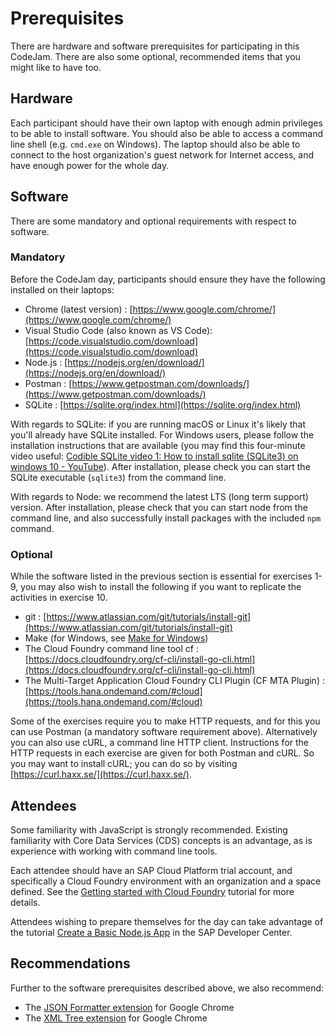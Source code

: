 # Prerequisites

There are hardware and software prerequisites for participating in this CodeJam. There are also some optional, recommended items that you might like to have too.

## Hardware

Each participant should have their own laptop with enough admin privileges to be able to install software. You should also be able to access a command line shell (e.g. `cmd.exe` on Windows). The laptop should also be able to connect to the host organization's guest network for Internet access, and have enough power for the whole day.

## Software

There are some mandatory and optional requirements with respect to software.

### Mandatory

Before the CodeJam day, participants should ensure they have the following installed on their laptops:

- Chrome (latest version) : [https://www.google.com/chrome/](https://www.google.com/chrome/)
- Visual Studio Code (also known as VS Code): [https://code.visualstudio.com/download](https://code.visualstudio.com/download)
- Node.js : [https://nodejs.org/en/download/](https://nodejs.org/en/download/)
- Postman : [https://www.getpostman.com/downloads/](https://www.getpostman.com/downloads/)
- SQLite : [https://sqlite.org/index.html](https://sqlite.org/index.html)

With regards to SQLite: if you are running macOS or Linux it's likely that you'll already have SQLite installed. For Windows users, please follow the installation instructions that are available (you may find this four-minute video useful: [Codible SQLite video 1: How to install sqlite (SQLite3) on windows 10 - YouTube](https://www.youtube.com/watch?v=zOJWL3oXDO8)). After installation, please check you can start the SQLite executable (`sqlite3`) from the command line.

With regards to Node: we recommend the latest LTS (long term support) version. After installation, please check that you can start node from the command line, and also successfully install packages with the included `npm` command.

### Optional

While the software listed in the previous section is essential for exercises 1-9, you may also wish to install the following if you want to replicate the activities in exercise 10.

- git : [https://www.atlassian.com/git/tutorials/install-git](https://www.atlassian.com/git/tutorials/install-git)
- Make (for Windows, see [Make for Windows](http://gnuwin32.sourceforge.net/packages/make.htm))
- The Cloud Foundry command line tool cf : [https://docs.cloudfoundry.org/cf-cli/install-go-cli.html](https://docs.cloudfoundry.org/cf-cli/install-go-cli.html)
- The Multi-Target Application Cloud Foundry CLI Plugin (CF MTA Plugin) : [https://tools.hana.ondemand.com/#cloud](https://tools.hana.ondemand.com/#cloud)

Some of the exercises require you to make HTTP requests, and for this you can use Postman (a mandatory software requirement above). Alternatively you can also use cURL, a command line HTTP client. Instructions for the HTTP requests in each exercise are given for both Postman and cURL. So you may want to install cURL; you can do so by visiting [https://curl.haxx.se/](https://curl.haxx.se/).

## Attendees

Some familiarity with JavaScript is strongly recommended. Existing familiarity with Core Data Services (CDS) concepts is an advantage, as is experience with working with command line tools.

Each attendee should have an SAP Cloud Platform trial account, and specifically a Cloud Foundry environment with an organization and a space defined. See the [Getting started with Cloud Foundry](https://developers.sap.com/uk/tutorials/hcp-cf-getting-started.html) tutorial for more details.

Attendees wishing to prepare themselves for the day can take advantage of the tutorial [Create a Basic Node.js App](https://developers.sap.com/tutorials/cp-node-create-basic-app.html) in the SAP Developer Center.

## Recommendations

Further to the software prerequisites described above, we also recommend:

- The [JSON Formatter extension](https://chrome.google.com/webstore/detail/json-formatter/bcjindcccaagfpapjjmafapmmgkkhgoa?hl=en) for Google Chrome
- The [XML Tree extension](https://chrome.google.com/webstore/detail/xml-tree/gbammbheopgpmaagmckhpjbfgdfkpadb) for Google Chrome
